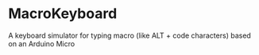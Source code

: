 # MacroKeyboard
A keyboard simulator for typing macro (like ALT + code characters) based on an Arduino Micro

